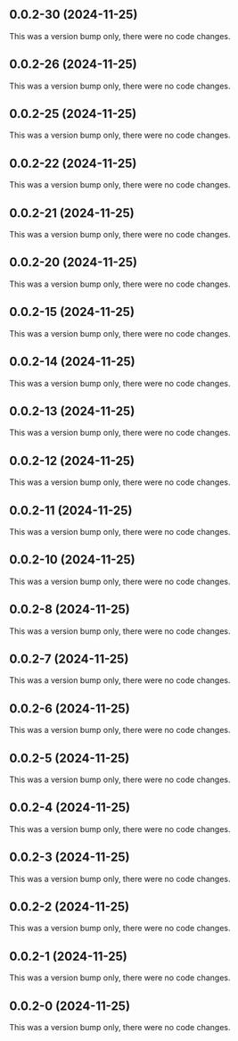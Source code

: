 ## 0.0.2-30 (2024-11-25)

This was a version bump only, there were no code changes.

## 0.0.2-26 (2024-11-25)

This was a version bump only, there were no code changes.

## 0.0.2-25 (2024-11-25)

This was a version bump only, there were no code changes.

## 0.0.2-22 (2024-11-25)

This was a version bump only, there were no code changes.

## 0.0.2-21 (2024-11-25)

This was a version bump only, there were no code changes.

## 0.0.2-20 (2024-11-25)

This was a version bump only, there were no code changes.

## 0.0.2-15 (2024-11-25)

This was a version bump only, there were no code changes.

## 0.0.2-14 (2024-11-25)

This was a version bump only, there were no code changes.

## 0.0.2-13 (2024-11-25)

This was a version bump only, there were no code changes.

## 0.0.2-12 (2024-11-25)

This was a version bump only, there were no code changes.

## 0.0.2-11 (2024-11-25)

This was a version bump only, there were no code changes.

## 0.0.2-10 (2024-11-25)

This was a version bump only, there were no code changes.

## 0.0.2-8 (2024-11-25)

This was a version bump only, there were no code changes.

## 0.0.2-7 (2024-11-25)

This was a version bump only, there were no code changes.

## 0.0.2-6 (2024-11-25)

This was a version bump only, there were no code changes.

## 0.0.2-5 (2024-11-25)

This was a version bump only, there were no code changes.

## 0.0.2-4 (2024-11-25)

This was a version bump only, there were no code changes.

## 0.0.2-3 (2024-11-25)

This was a version bump only, there were no code changes.

## 0.0.2-2 (2024-11-25)

This was a version bump only, there were no code changes.

## 0.0.2-1 (2024-11-25)

This was a version bump only, there were no code changes.

## 0.0.2-0 (2024-11-25)

This was a version bump only, there were no code changes.
